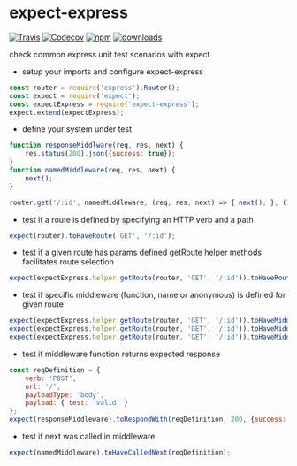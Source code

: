 # expect-express
[![Travis](https://img.shields.io/travis/FlorianEdelmaier/expect-express.svg)](https://travis-ci.org/FlorianEdelmaier/expect-express)
[![Codecov](https://img.shields.io/codecov/c/github/FlorianEdelmaier/expect-express.svg)](https://codecov.io/github/FlorianEdelmaier/expect-express)
[![npm](https://img.shields.io/npm/v/npm.svg?maxAge=2592000)](http://npm.im/expect-express)
[![downloads](https://img.shields.io/npm/dm/expect-express.svg?style=flat-square)](http://npm-stat.com/charts.html?package=expect-express)

check common express unit test scenarios with expect

* setup your imports and configure expect-express
```javascript
const router = require('express').Router();
const expect = require('expect');
const expectExpress = require('expect-express');
expect.extend(expectExpress);
```
* define your system under test
```javascript
function responseMiddlware(req, res, next) {
    res.status(200).json({success: true});
}
function namedMiddleware(req, res, next) {
    next();
}

router.get('/:id', namedMiddleware, (req, res, next) => { next(); }, () => {});
```
* test if a route is defined by specifying an HTTP verb and a path
```javascript
expect(router).toHaveRoute('GET', '/:id');
```
* test if a given route has params defined
    getRoute helper methods facilitates route selection
```javascript
expect(expectExpress.helper.getRoute(router, 'GET', '/:id')).toHaveRouteParameter('id');
```
* test if specific middleware (function, name or anonymous) is defined for given route
```javascript
expect(expectExpress.helper.getRoute(router, 'GET', '/:id')).toHaveMiddleware(namedMiddleware);
expect(expectExpress.helper.getRoute(router, 'GET', '/:id')).toHaveMiddleware('namedMiddleware');
expect(expectExpress.helper.getRoute(router, 'GET', '/:id')).toHaveMiddleware();
```
* test if middleware function returns expected response
```javascript
const reqDefinition = {
    verb: 'POST',
    url: '/',
    payloadType: 'body',
    payload: { test: 'valid' }
};
expect(responseMiddleware).toRespondWith(reqDefinition, 200, {success: true});
```
* test if next was called in middleware
```javascript
expect(namedMiddleware).toHaveCalledNext(reqDefinition);
```
